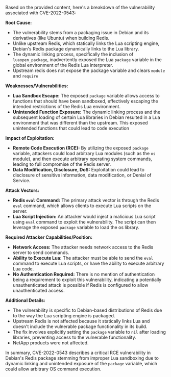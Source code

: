 Based on the provided content, here's a breakdown of the vulnerability associated with CVE-2022-0543:

**Root Cause:**

*   The vulnerability stems from a packaging issue in Debian and its derivatives (like Ubuntu) when building Redis.
*   Unlike upstream Redis, which statically links the Lua scripting engine, Debian's Redis package dynamically links to the Lua library.
*   The dynamic linking process, specifically the inclusion of `luaopen_package`, inadvertently exposed the Lua `package` variable in the global environment of the Redis Lua interpreter.
*   Upstream redis does not expose the package variable and clears `module` and `require`

**Weaknesses/Vulnerabilities:**

*   **Lua Sandbox Escape:** The exposed `package` variable allows access to functions that should have been sandboxed, effectively escaping the intended restrictions of the Redis Lua environment.
*   **Unintended Function Exposure:** The dynamic linking process and the subsequent loading of certain Lua libraries in Debian resulted in a Lua environment that was different than the upstream. This exposed unintended functions that could lead to code execution

**Impact of Exploitation:**

*   **Remote Code Execution (RCE):** By utilizing the exposed `package` variable, attackers could load arbitrary Lua modules (such as the `os` module), and then execute arbitrary operating system commands, leading to full compromise of the Redis server.
*   **Data Modification, Disclosure, DoS:** Exploitation could lead to disclosure of sensitive information, data modification, or Denial of Service.

**Attack Vectors:**

*   **Redis `eval` Command:** The primary attack vector is through the Redis `eval` command, which allows clients to execute Lua scripts on the server.
*   **Lua Script Injection:** An attacker would inject a malicious Lua script using `eval` command to exploit the vulnerability. The script can then leverage the exposed `package` variable to load the os library.

**Required Attacker Capabilities/Position:**

*   **Network Access:** The attacker needs network access to the Redis server to send commands.
*   **Ability to Execute Lua:** The attacker must be able to send the `eval` command to execute Lua scripts, or have the ability to execute arbitrary Lua code.
*   **No Authentication Required:** There is no mention of authentication being a requirement to exploit this vulnerability, indicating a potentially unauthenticated attack is possible if Redis is configured to allow unauthenticated access.

**Additional Details:**

*   The vulnerability is specific to Debian-based distributions of Redis due to the way the Lua scripting engine is packaged.
*   Upstream Redis is not affected because it statically links Lua and doesn't include the vulnerable package functionality in its build.
*   The fix involves explicitly setting the `package` variable to `nil` after loading libraries, preventing access to the vulnerable functionality.
*   NetApp products were not affected.

In summary, CVE-2022-0543 describes a critical RCE vulnerability in Debian's Redis package stemming from improper Lua sandboxing due to dynamic linking and unintended exposure of the `package` variable, which could allow arbitrary OS command execution.